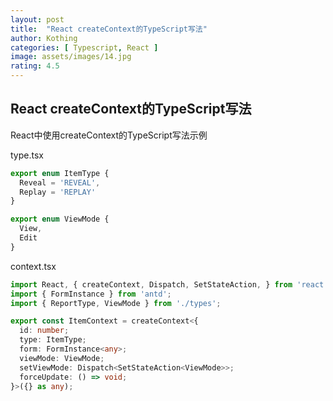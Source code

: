 ```yaml
---
layout: post
title:  "React createContext的TypeScript写法"
author: Kothing
categories: [ Typescript, React ]
image: assets/images/14.jpg
rating: 4.5
---
```


## React createContext的TypeScript写法

React中使用createContext的TypeScript写法示例

type.tsx
```typescript
export enum ItemType {
  Reveal = 'REVEAL',
  Replay = 'REPLAY'
}

export enum ViewMode {
  View,
  Edit
}
```

context.tsx
```typescript
import React, { createContext, Dispatch, SetStateAction, } from 'react';
import { FormInstance } from 'antd';
import { ReportType, ViewMode } from './types';

export const ItemContext = createContext<{
  id: number;
  type: ItemType;
  form: FormInstance<any>;
  viewMode: ViewMode;
  setViewMode: Dispatch<SetStateAction<ViewMode>>;
  forceUpdate: () => void;
}>({} as any);
```
